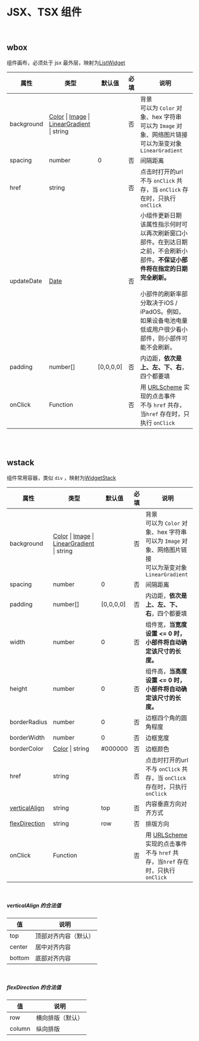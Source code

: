 # JSX、TSX 组件

<br/>

## wbox

组件画布，必须处于 jsx 最外层，映射为[ListWidget](https://docs.scriptable.app/listwidget/)

| 属性       | 类型                                                         | 默认值    | 必填 | 说明                                                         |
| ---------- | ------------------------------------------------------------ | --------- | ---- | ------------------------------------------------------------ |
| background | [Color](https://docs.scriptable.app/color/) \| [Image](https://docs.scriptable.app/image/) \| [LinearGradient](https://docs.scriptable.app/lineargradient/) \| string |           | 否   | 背景<br/>可以为 `Color` 对象、hex 字符串<br/>可以为 `Image` 对象、网络图片链接<br/>可以为渐变对象 `LinearGradient` |
| spacing    | number                                                       | 0         | 否   | 间隔距离                                                     |
| href       | string                                                       |           | 否   | 点击时打开的url <br/>不与 `onClick` 共存，当 `onClick` 存在时，只执行 `onClick` |
| updateDate | [Date](https://developer.mozilla.org/zh-CN/docs/Web/JavaScript/Reference/Global_Objects/Date) |           | 否   | 小组件更新日期<br />该属性指示何时可以再次刷新窗口小部件。在到达日期之前，不会刷新小部件。**不保证小部件将在指定的日期完全刷新。**<br/><br/>小部件的刷新率部分取决于iOS / iPadOS。例如，如果设备电池电量低或用户很少看小部件，则小部件可能不会刷新。 |
| padding    | number[]                                                     | [0,0,0,0] | 否   | 内边距，**依次是上、左、下、右**，四个都要填                 |
| onClick    | Function                                                     |           | 否   | 用 [URLScheme](https://docs.scriptable.app/urlscheme/) 实现的点击事件<br/>不与 `href` 共存，当`href` 存在时，只执行 `onClick` |

<br/>

<br/>

## wstack

组件常用容器，类似 `div` ，映射为[WidgetStack](https://docs.scriptable.app/widgetstack/)

| 属性                            | 类型                                                         | 默认值    | 必填 | 说明                                                         |
| ------------------------------- | ------------------------------------------------------------ | --------- | ---- | ------------------------------------------------------------ |
| background                      | [Color](https://docs.scriptable.app/color/) \| [Image](https://docs.scriptable.app/image/) \| [LinearGradient](https://docs.scriptable.app/lineargradient/) \| string |           | 否   | 背景<br/>可以为 `Color` 对象、hex 字符串<br/>可以为 `Image` 对象、网络图片链接<br/>可以为渐变对象 `LinearGradient` |
| spacing                         | number                                                       | 0         | 否   | 间隔距离                                                     |
| padding                         | number[]                                                     | [0,0,0,0] | 否   | 内边距，**依次是上、左、下、右**，四个都要填                 |
| width                           | number                                                       | 0         | 否   | 组件宽，**当宽度设置 <= 0 时，小部件将自动确定该尺寸的长度。** |
| height                          | number                                                       | 0         | 否   | 组件高，**当高度设置 <= 0 时，小部件将自动确定该尺寸的长度。** |
| borderRadius                    | number                                                       | 0         | 否   | 边框四个角的圆角程度                                         |
| borderWidth                     | number                                                       | 0         | 否   | 边框宽度                                                     |
| borderColor                     | [Color](https://docs.scriptable.app/color/) \| string        | #000000   | 否   | 边框颜色                                                     |
| href                            | string                                                       |           | 否   | 点击时打开的url <br/>不与 `onClick` 共存，当 `onClick` 存在时，只执行 `onClick` |
| [verticalAlign](#verticalAlign) | string                                                       | top       | 否   | 内容垂直方向对齐方式                                         |
| [flexDirection](#flexDirection) | string                                                       | row       | 否   | 排版方向                                                     |
| onClick                         | Function                                                     |           | 否   | 用 [URLScheme](https://docs.scriptable.app/urlscheme/) 实现的点击事件<br/>不与 `href` 共存，当`href` 存在时，只执行 `onClick` |

<br/>

##### <span id="verticalAlign">verticalAlign 的合法值</span>

| 值     | 说明                 |
| ------ | -------------------- |
| top    | 顶部对齐内容（默认） |
| center | 居中对齐内容         |
| bottom | 底部对齐内容         |

<br/>

##### <span id="flexDirection">flexDirection 的合法值</span>

| 值     | 说明             |
| ------ | ---------------- |
| row    | 横向排版（默认） |
| column | 纵向排版         |


